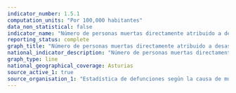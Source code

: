 ```yaml
---
indicator_number: 1.5.1
computation_units: "Por 100,000 habitantes"
data_non_statistical: false
indicator_name: "Número de personas muertas directamente atribuido a desastres por cada 100.000 habitantes"
reporting_status: complete
graph_title: "Número de personas muertas directamente atribuido a desastres por cada 100.000 habitantes"
national_indicator_description: "Número de personas muertas directamente atribuido a desastres por cada 100.000 habitantes"
graph_type: line
national_geographical_coverage: Asturias
source_active_1: true
source_organisation_1: "Estadística de defunciones según la causa de muerte, INE"
---
```

